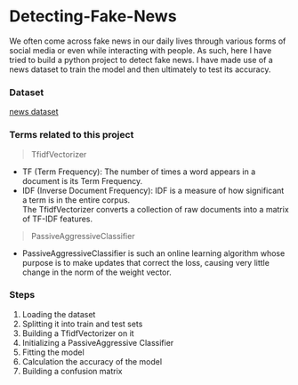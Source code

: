 # Detecting-Fake-News

We often come across fake news in our daily lives through various forms of social media or even while interacting with people. As such, here I have tried to build a python project to detect fake news. I have made use of a news dataset to train the model and then ultimately to test its accuracy.

### Dataset
[news dataset](https://drive.google.com/file/d/1er9NJTLUA3qnRuyhfzuN0XUsoIC4a-_q/view)

### Terms related to this project

> TfidfVectorizer
- TF (Term Frequency): The number of times a word appears in a document is its Term Frequency.
- IDF (Inverse Document Frequency): IDF is a measure of how significant a term is in the entire corpus.  
The TfidfVectorizer converts a collection of raw documents into a matrix of TF-IDF features.

> PassiveAggressiveClassifier  
- PassiveAggressiveClassifier is such an online learning algorithm whose purpose is to make updates that correct the loss, causing very little change in the norm of the weight vector.

### Steps
1. Loading the dataset
2. Splitting it into train and test sets
3. Building a TfidfVectorizer on it
4. Initializing a PassiveAggressive Classifier
5. Fitting the model
6. Calculation the accuracy of the model
7. Building a confusion matrix
